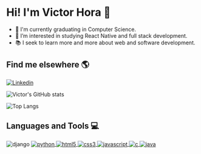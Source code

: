 
# Hi! I'm Victor Hora 🫡

<ul>
 <li>🌱 I'm currently graduating in Computer Science.</li>
 <li>🤔 I’m interested in studying React Native and full stack development.</li>
 <li>📚 I seek to learn more and more about web and software development.</li>
</ul>

## Find me elsewhere 🌎

[![Linkedin](https://img.shields.io/badge/LinkedIn-0077B5?style=for-the-badge&logo=linkedin&logoColor=white)](https://www.linkedin.com/in/victorhtenorio/)

![Victor's GitHub stats](https://github-readme-stats.vercel.app/api?username=VictorHTenorio&show_icons=true&theme=dracula)

![Top Langs](https://github-readme-stats.vercel.app/api/top-langs/?username=VictorHTenorio&layout=compact&theme=dracula)

## Languages and Tools 💻
<div style="display: inline_block">
  <img align="center" alt="django" src="https://img.shields.io/badge/Django-092E20?style=for-the-badge&logo=django&logoColor=white" />
  <a href=""><img align="center" alt="python" src="https://img.shields.io/badge/Python-14354C?style=for-the-badge&logo=python&logoColor=white" />  
  <a href="https://developer.mozilla.org/en-US/docs/Glossary/HTML5" ><img align="center" alt="html5" src="https://img.shields.io/badge/HTML5-E34F26?style=for-the-badge&logo=html5&logoColor=white" />
  <a href="https://developer.mozilla.org/en-US/docs/Web/CSS"><img align="center" alt="css3" src="https://img.shields.io/badge/CSS3-1572B6?style=for-the-badge&logo=css3&logoColor=white" />
  <a href="https://developer.mozilla.org/en-US/docs/Web/JavaScript"><img align="center" alt="javascript" src="https://img.shields.io/badge/JavaScript-F7DF1E?style=for-the-badge&logo=javascript&logoColor=black" />
  <a href=><img align="center" alt="c" src="https://img.shields.io/badge/C-00599C?style=for-the-badge&logo=c&logoColor=white" />
  <a href=""><img align="center" alt="java" src="https://img.shields.io/badge/Java-ED8B00?style=for-the-badge&logo=openjdk&logoColor=white" />  
<div>

